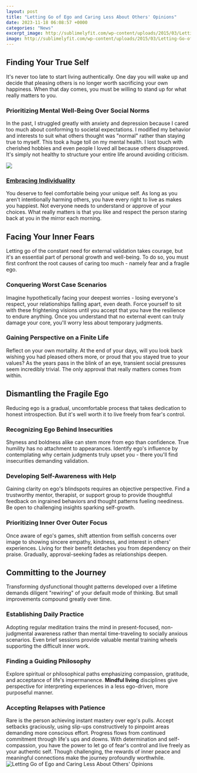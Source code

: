 ```yaml
---
layout: post
title: "Letting Go of Ego and Caring Less About Others' Opinions"
date: 2023-11-18 06:08:57 +0000
categories: "News"
excerpt_image: http://sublimelyfit.com/wp-content/uploads/2015/03/Letting-Go-of-Your-Ego-small.jpg
image: http://sublimelyfit.com/wp-content/uploads/2015/03/Letting-Go-of-Your-Ego-small.jpg
---
```


## Finding Your True Self 
It's never too late to start living authentically. One day you will wake up and decide that pleasing others is no longer worth sacrificing your own happiness. When that day comes, you must be willing to stand up for what really matters to you. 
### **Prioritizing Mental Well-Being Over Social Norms**
In the past, I struggled greatly with anxiety and depression because I cared too much about conforming to societal expectations. I modified my behavior and interests to suit what others thought was "normal" rather than staying true to myself. This took a huge toll on my mental health. I lost touch with cherished hobbies and even people I loved all because others disapproved. It's simply not healthy to structure your entire life around avoiding criticism. 

![](http://emilysquotes.com/wp-content/uploads/2014/06/EmilysQuotes.Com-ego-let-it-go-letting-go-advice-inspirational-unknown.jpg)
### [Embracing Individuality](https://yt.io.vn/collection/aday) 
You deserve to feel comfortable being your unique self. As long as you aren't intentionally harming others, you have every right to live as makes you happiest. Not everyone needs to understand or approve of your choices. What really matters is that you like and respect the person staring back at you in the mirror each morning. 
## Facing Your Inner Fears 
Letting go of the constant need for external validation takes courage, but it's an essential part of personal growth and well-being. To do so, you must first confront the root causes of caring too much - namely fear and a fragile ego.
### **Conquering Worst Case Scenarios**
Imagine hypothetically facing your deepest worries - losing everyone's respect, your relationships falling apart, even death. Force yourself to sit with these frightening visions until you accept that you have the resilience to endure anything. Once you understand that no external event can truly damage your core, you'll worry less about temporary judgments.
### **Gaining Perspective on a Finite Life** 
Reflect on your own mortality. At the end of your days, will you look back wishing you had pleased others more, or proud that you stayed true to your values? As the years pass in the blink of an eye, transient social pressures seem incredibly trivial. The only approval that really matters comes from within. 
## Dismantling the Fragile Ego 
Reducing ego is a gradual, uncomfortable process that takes dedication to honest introspection. But it's well worth it to live freely from fear's control.
### **Recognizing Ego Behind Insecurities**  
Shyness and boldness alike can stem more from ego than confidence. True humility has no attachment to appearances. Identify ego's influence by contemplating why certain judgments truly upset you - there you'll find insecurities demanding validation. 
### **Developing Self-Awareness with Help**
Gaining clarity on ego's blindspots requires an objective perspective. Find a trustworthy mentor, therapist, or support group to provide thoughtful feedback on ingrained behaviors and thought patterns fueling neediness. Be open to challenging insights sparking self-growth.
### **Prioritizing Inner Over Outer Focus** 
Once aware of ego's games, shift attention from selfish concerns over image to showing sincere empathy, kindness, and interest in others' experiences. Living for their benefit detaches you from dependency on their praise. Gradually, approval-seeking fades as relationships deepen.
## Committing to the Journey
Transforming dysfunctional thought patterns developed over a lifetime demands diligent "rewiring" of your default mode of thinking. But small improvements compound greatly over time.
### **Establishing Daily Practice**
Adopting regular meditation trains the mind in present-focused, non-judgmental awareness rather than mental time-traveling to socially anxious scenarios. Even brief sessions provide valuable mental training wheels supporting the difficult inner work. 
### **Finding a Guiding Philosophy**  
Explore spiritual or philosophical paths emphasizing compassion, gratitude, and acceptance of life's impermanence. **Mindful living** disciplines give perspective for interpreting experiences in a less ego-driven, more purposeful manner. 
### **Accepting Relapses with Patience**  
Rare is the person achieving instant mastery over ego's pulls. Accept setbacks graciously, using slip-ups constructively to pinpoint areas demanding more conscious effort. Progress flows from continued commitment through life's ups and downs.
With determination and self-compassion, you have the power to let go of fear's control and live freely as your authentic self. Though challenging, the rewards of inner peace and meaningful connections make the journey profoundly worthwhile.
![Letting Go of Ego and Caring Less About Others' Opinions](http://sublimelyfit.com/wp-content/uploads/2015/03/Letting-Go-of-Your-Ego-small.jpg)